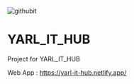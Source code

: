 ![githubit](https://user-images.githubusercontent.com/88297426/175766044-c886e103-661d-4ab7-aea8-6ddd83aa6cdb.jpg)


# YARL_IT_HUB
Project for YARL_IT_HUB

Web App : https://yarl-it-hub.netlify.app/
